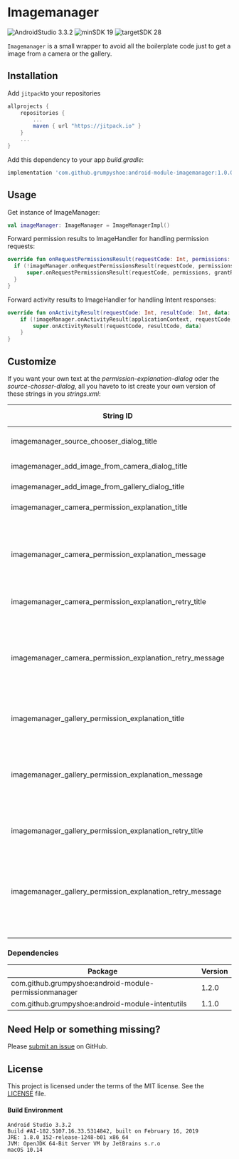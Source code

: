 
# Imagemanager

![AndroidStudio 3.3.2](https://img.shields.io/badge/Android_Studio-3.3.2-brightgreen.svg)
![minSDK 19](https://img.shields.io/badge/minSDK-API_19-orange.svg?style=flat)
  ![targetSDK 28](https://img.shields.io/badge/targetSDK-API_28-blue.svg)

`Imagemanager` is a small wrapper to avoid all the boilerplate code just to get a image from a camera or the gallery.

## Installation

Add `jitpack`to your repositories
```gradle
allprojects {
    repositories {
        ...
        maven { url "https://jitpack.io" }
    }
    ...
}
```

Add this dependency to your app _build.gradle_:
```gradle
implementation 'com.github.grumpyshoe:android-module-imagemanager:1.0.0'
```

## Usage

Get instance of ImageManager:
```kotlin
val imageManager: ImageManager = ImageManagerImpl()
```

Forward permission results to ImageHandler for handling permission requests:
```kotlin
override fun onRequestPermissionsResult(requestCode: Int, permissions: Array<out String>, grantResults: IntArray) {
  if (!imageManager.onRequestPermissionsResult(requestCode, permissions, grantResults)) {
      super.onRequestPermissionsResult(requestCode, permissions, grantResults)
  }
}
```


Forward activity results to ImageHandler for handling Intent responses:
```kotlin
override fun onActivityResult(requestCode: Int, resultCode: Int, data: Intent?) {
    if (!imageManager.onActivityResult(applicationContext, requestCode, resultCode, data)) {
        super.onActivityResult(requestCode, resultCode, data)
    }
}
```

## Customize

If you want your own text at the _permission-explanation-dialog_ oder the _source-chosser-dialog_, all you haveto to ist create your own version of these strings in you _strings.xml_:

| String ID  | Default value |
| ------------ | ------------ |
| imagemanager_source_chooser_dialog_title | Choose image source |
| imagemanager_add_image_from_camera_dialog_title | Create new image |
| imagemanager_add_image_from_gallery_dialog_title | Add from gallery |
| imagemanager_camera_permission_explanation_title | Camera Permission |
| imagemanager_camera_permission_explanation_message | The App needs the Camera Permission to be able to create new images |
| imagemanager_camera_permission_explanation_retry_title | Camera Permission |
| imagemanager_camera_permission_explanation_retry_message | Without this permission you will not be able to get new images from your camera. |
| imagemanager_gallery_permission_explanation_title | External Storage Permission |
| imagemanager_gallery_permission_explanation_message | The App needs access to your external storage to be able to show your images. |
| imagemanager_gallery_permission_explanation_retry_title | External Storage Permission |
| imagemanager_gallery_permission_explanation_retry_message | Without this permission you will not be able to get new images from your gallery. |


### Dependencies
| Package  | Version  |
| ------------ | ------------ |
| com.github.grumpyshoe:android-module-permissionmanager  | 1.2.0  |
| com.github.grumpyshoe:android-module-intentutils | 1.1.0  |


## Need Help or something missing?

Please [submit an issue](https://github.com/grumpyshoe/android-module-imagemanager/issues) on GitHub.


## License

This project is licensed under the terms of the MIT license. See the [LICENSE](LICENSE) file.


#### Build Environment
```
Android Studio 3.3.2
Build #AI-182.5107.16.33.5314842, built on February 16, 2019
JRE: 1.8.0_152-release-1248-b01 x86_64
JVM: OpenJDK 64-Bit Server VM by JetBrains s.r.o
macOS 10.14
```
